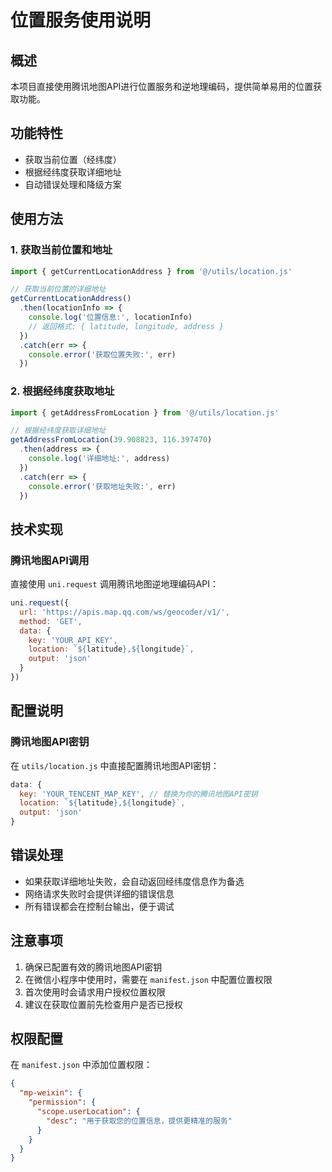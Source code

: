 # 位置服务使用说明

## 概述
本项目直接使用腾讯地图API进行位置服务和逆地理编码，提供简单易用的位置获取功能。

## 功能特性
- 获取当前位置（经纬度）
- 根据经纬度获取详细地址
- 自动错误处理和降级方案

## 使用方法

### 1. 获取当前位置和地址
```javascript
import { getCurrentLocationAddress } from '@/utils/location.js'

// 获取当前位置的详细地址
getCurrentLocationAddress()
  .then(locationInfo => {
    console.log('位置信息:', locationInfo)
    // 返回格式: { latitude, longitude, address }
  })
  .catch(err => {
    console.error('获取位置失败:', err)
  })
```

### 2. 根据经纬度获取地址
```javascript
import { getAddressFromLocation } from '@/utils/location.js'

// 根据经纬度获取详细地址
getAddressFromLocation(39.908823, 116.397470)
  .then(address => {
    console.log('详细地址:', address)
  })
  .catch(err => {
    console.error('获取地址失败:', err)
  })
```

## 技术实现

### 腾讯地图API调用
直接使用 `uni.request` 调用腾讯地图逆地理编码API：
```javascript
uni.request({
  url: 'https://apis.map.qq.com/ws/geocoder/v1/',
  method: 'GET',
  data: {
    key: 'YOUR_API_KEY',
    location: `${latitude},${longitude}`,
    output: 'json'
  }
})
```

## 配置说明

### 腾讯地图API密钥
在 `utils/location.js` 中直接配置腾讯地图API密钥：
```javascript
data: {
  key: 'YOUR_TENCENT_MAP_KEY', // 替换为你的腾讯地图API密钥
  location: `${latitude},${longitude}`,
  output: 'json'
}
```

## 错误处理
- 如果获取详细地址失败，会自动返回经纬度信息作为备选
- 网络请求失败时会提供详细的错误信息
- 所有错误都会在控制台输出，便于调试

## 注意事项
1. 确保已配置有效的腾讯地图API密钥
2. 在微信小程序中使用时，需要在 `manifest.json` 中配置位置权限
3. 首次使用时会请求用户授权位置权限
4. 建议在获取位置前先检查用户是否已授权

## 权限配置
在 `manifest.json` 中添加位置权限：
```json
{
  "mp-weixin": {
    "permission": {
      "scope.userLocation": {
        "desc": "用于获取您的位置信息，提供更精准的服务"
      }
    }
  }
}
``` 